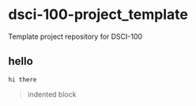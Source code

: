 # dsci-100-project_template
Template project repository for DSCI-100

## hello
```
hi there
```


>
>indented block
>

